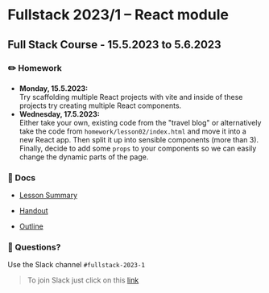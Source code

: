 # Fullstack 2023/1 – React module
## Full Stack Course - 15.5.2023 to 5.6.2023

### ✏️ Homework

- **Monday, 15.5.2023:**  
  Try scaffolding multiple React projects with vite and inside of these projects try creating multiple React components.
- **Wednesday, 17.5.2023:**  
  Either take your own, existing code from the "travel blog" or alternatively take the code from `homework/lesson02/index.html` and move it into a new React app. Then split it up into sensible components (more than 3). Finally, decide to add some `props` to your components so we can easily change the dynamic parts of the page.


### 📄 Docs

- [Lesson Summary](docs/summary.md)

- [Handout](docs/handout_react.pdf)

- [Outline](docs/outline_react.pdf)


### 🤔 Questions?

Use the Slack channel `#fullstack-2023-1`

> To join Slack just click on this [link](https://hamburgcodingschool.slack.com/join/shared_invite/enQtMjczNDI3OTE4NzIwLTE2ZmNkNDk5YTg3MDFlOTY2ZmU2YzU5YTU4MTNhNDg4MTRhNTMwYzFiNTdlOTdhYzllYzg5YmVkYzljNWExY2U#/)
